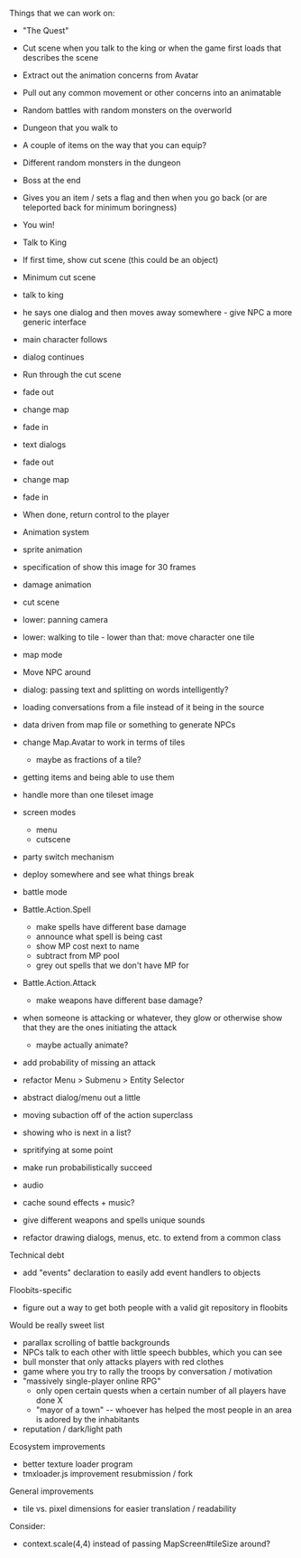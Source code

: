 
Things that we can work on:

 - "The Quest"
  - Cut scene when you talk to the king or when the game first loads that describes the scene
   - Extract out the animation concerns from Avatar
   - Pull out any common movement or other concerns into an animatable
  - Random battles with random monsters on the overworld
  - Dungeon that you walk to
  - A couple of items on the way that you can equip?
  - Different random monsters in the dungeon
  - Boss at the end
  - Gives you an item / sets a flag and then when you go back (or are teleported back for minimum boringness)
  - You win!

  - Talk to King

  - If first time, show cut scene (this could be an object)

  - Minimum cut scene
   - talk to king
   - he says one dialog and then moves away somewhere
    - give NPC a more generic interface
   - main character follows
   - dialog continues

  - Run through the cut scene
   - fade out
   - change map
   - fade in
   - text dialogs
   - fade out
   - change map
   - fade in

  - When done, return control to the player



 - Animation system
  - sprite animation
   - specification of show this image for 30 frames
  - damage animation
  - cut scene
   - lower: panning camera
   - lower: walking to tile
    - lower than that: move character one tile


 - map mode

  - Move NPC around
  - dialog: passing text and splitting on words intelligently?
  - loading conversations from a file instead of it being in the source
  - data driven from map file or something to generate NPCs

  - change Map.Avatar to work in terms of tiles
    - maybe as fractions of a tile?

  - getting items and being able to use them

  - handle more than one tileset image

 - screen modes
   - menu
   - cutscene
  - party switch mechanism
  - deploy somewhere and see what things break


 - battle mode

  - Battle.Action.Spell
    - make spells have different base damage
    - announce what spell is being cast
    - show MP cost next to name
    - subtract from MP pool
    - grey out spells that we don't have MP for

  - Battle.Action.Attack
    - make weapons have different base damage?

  - when someone is attacking or whatever, they glow or otherwise show that they are the ones initiating the attack
    - maybe actually animate?

  - add probability of missing an attack

  - refactor Menu > Submenu > Entity Selector
   - abstract dialog/menu out a little
   - moving subaction off of the action superclass

  - showing who is next in a list?
  - spritifying at some point

  - make run probabilistically succeed

 - audio
  - cache sound effects + music?
  - give different weapons and spells unique sounds

 - refactor drawing dialogs, menus, etc. to extend from a common class



 Technical debt
  - add "events" declaration to easily add event handlers to objects

 Floobits-specific
  - figure out a way to get both people with a valid git repository in floobits

 Would be really sweet list
  - parallax scrolling of battle backgrounds
  - NPCs talk to each other with little speech bubbles, which you can see
  - bull monster that only attacks players with red clothes
  - game where you try to rally the troops by conversation / motivation
  - "massively single-player online RPG"
    - only open certain quests when a certain number of all players have done X
    - "mayor of a town" -- whoever has helped the most people in an area is adored by the inhabitants
  - reputation / dark/light path


 Ecosystem improvements
  - better texture loader program
  - tmxloader.js improvement resubmission / fork

 General improvements
  - tile vs. pixel dimensions for easier translation / readability

 Consider:
  - context.scale(4,4) instead of passing MapScreen#tileSize around?


